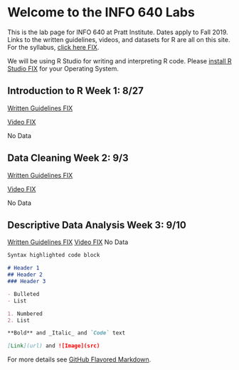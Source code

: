 # Welcome to the INFO 640 Labs

This is the lab page for INFO 640 at Pratt Institute. Dates apply to Fall 2019. 
Links to the written guidelines, videos, and datasets for R are all on this site. For the syllabus, [click here FIX](). 

We will be using R Studio for writing and interpreting R code. Please [install R Studio FIX]() for your Operating System. 


## Introduction to R Week 1: 8/27

[Written Guidelines FIX](Labs/IntroductionR_INFO640)

[Video FIX]()

No Data

## Data Cleaning Week 2: 9/3

[Written Guidelines FIX](https://github.com/michellejm/info640/blob/master/Labs/DataCleaningR_INFO640.pdf)

[Video FIX]()

No Data

## Descriptive Data Analysis Week 3: 9/10

[Written Guidelines FIX](Labs/DescriptiveDataAnalysisR_INFO640)
[Video FIX]()
No Data


```markdown
Syntax highlighted code block

# Header 1
## Header 2
### Header 3

- Bulleted
- List

1. Numbered
2. List

**Bold** and _Italic_ and `Code` text

[Link](url) and ![Image](src)
```

For more details see [GitHub Flavored Markdown](https://guides.github.com/features/mastering-markdown/).


